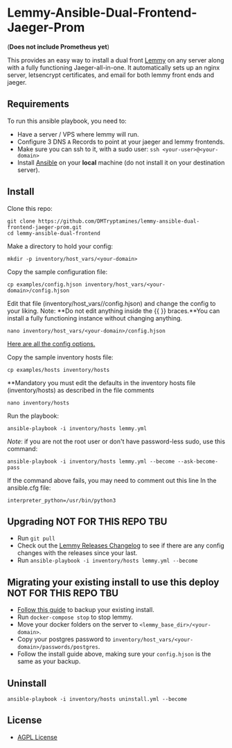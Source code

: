 # Lemmy-Ansible-Dual-Frontend-Jaeger-Prom

(**Does not include Prometheus yet**)

This provides an easy way to install a dual front [Lemmy](https://github.com/LemmyNet/lemmy) on any server along with a fully functioning Jaeger-all-in-one. It automatically sets up an nginx server, letsencrypt certificates, and email for both lemmy front ends and jaeger.

## Requirements

To run this ansible playbook, you need to:

- Have a server / VPS where lemmy will run.
- Configure 3 DNS `A` Records to point at your jaeger and lemmy frontends.
- Make sure you can ssh to it, with a sudo user: `ssh <your-user>@<your-domain>`
- Install [Ansible](https://docs.ansible.com/ansible/latest/installation_guide/intro_installation.html) on your **local** machine (do not install it on your destination server).

## Install

Clone this repo: 

```
git clone https://github.com/DMTryptamines/lemmy-ansible-dual-frontend-jaeger-prom.git
cd lemmy-ansible-dual-frontend
```

Make a directory to hold your config: 

`mkdir -p inventory/host_vars/<your-domain>`

Copy the sample configuration file:

`cp examples/config.hjson inventory/host_vars/<your-domain>/config.hjson`

Edit that file (inventory/host_vars/<your-domain>/config.hjson) and change the config to your liking. Note: **Do not edit anything inside the {{ }} braces.**You can install a fully functioning instance without changing anything.

`nano inventory/host_vars/<your-domain>/config.hjson`

[Here are all the config options.](https://join-lemmy.org/docs/en/administration/configuration.html#full-config-with-default-values)

Copy the sample inventory hosts file:

`cp examples/hosts inventory/hosts`

**Mandatory you must edit the defaults in the inventory hosts file (inventory/hosts) as described in the file comments

`nano inventory/hosts`

Run the playbook: 

`ansible-playbook -i inventory/hosts lemmy.yml`

*Note*: if you are not the root user or don't have password-less sudo, use this command:

`ansible-playbook -i inventory/hosts lemmy.yml --become --ask-become-pass`

If the command above fails, you may need to comment out this line In the ansible.cfg file:

`interpreter_python=/usr/bin/python3`

## Upgrading **NOT FOR THIS REPO TBU**

- Run `git pull`
- Check out the [Lemmy Releases Changelog](https://github.com/LemmyNet/lemmy/blob/main/RELEASES.md) to see if there are any config changes with the releases since your last. 
- Run `ansible-playbook -i inventory/hosts lemmy.yml --become`

## Migrating your existing install to use this deploy **NOT FOR THIS REPO TBU**

- [Follow this guide](https://join-lemmy.org/docs/en/administration/backup_and_restore.html) to backup your existing install.
- Run `docker-compose stop` to stop lemmy.
- Move your docker folders on the server to `<lemmy_base_dir>/<your-domain>`.
- Copy your postgres password to `inventory/host_vars/<your-domain>/passwords/postgres`.
- Follow the install guide above, making sure your `config.hjson` is the same as your backup.

## Uninstall 

`ansible-playbook -i inventory/hosts uninstall.yml --become`

## License

- [AGPL License](/LICENSE)
